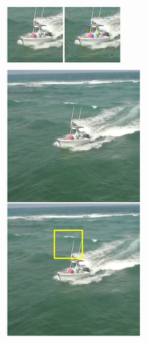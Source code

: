 ![](1_clean_template_img.jpg)
![](1_adv_template_img.jpg)

![](2_clean_search_img.jpg)
![](2_adv_search_img_fgt.jpg)